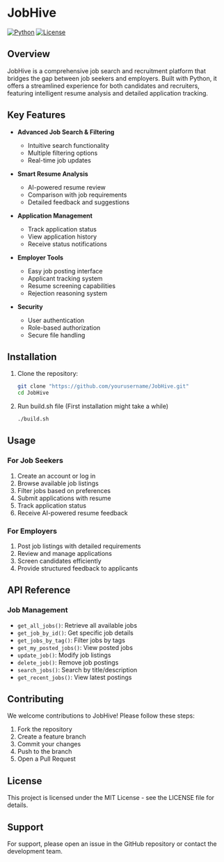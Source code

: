 # JobHive

[![Python](https://img.shields.io/badge/python-3.6%2B-blue.svg)](https://www.python.org/downloads/)
[![License](https://img.shields.io/badge/license-MIT-green.svg)](https://opensource.org/licenses/MIT)

## Overview

JobHive is a comprehensive job search and recruitment platform that bridges the gap between job seekers and employers. Built with Python, it offers a streamlined experience for both candidates and recruiters, featuring intelligent resume analysis and detailed application tracking.

## Key Features

- **Advanced Job Search & Filtering**
  - Intuitive search functionality
  - Multiple filtering options
  - Real-time job updates

- **Smart Resume Analysis**
  - AI-powered resume review
  - Comparison with job requirements
  - Detailed feedback and suggestions

- **Application Management**
  - Track application status
  - View application history
  - Receive status notifications

- **Employer Tools**
  - Easy job posting interface
  - Applicant tracking system
  - Resume screening capabilities
  - Rejection reasoning system

- **Security**
  - User authentication
  - Role-based authorization
  - Secure file handling

## Installation

1. Clone the repository:
   ```bash
   git clone "https://github.com/yourusername/JobHive.git"
   cd JobHive
   ```

2. Run build.sh file (First installation might take a while)
   ```bash
   ./build.sh
   ```

## Usage

### For Job Seekers

1. Create an account or log in
2. Browse available job listings
3. Filter jobs based on preferences
4. Submit applications with resume
5. Track application status
6. Receive AI-powered resume feedback

### For Employers

1. Post job listings with detailed requirements
2. Review and manage applications
3. Screen candidates efficiently
4. Provide structured feedback to applicants

## API Reference

### Job Management

- `get_all_jobs()`: Retrieve all available jobs
- `get_job_by_id()`: Get specific job details
- `get_jobs_by_tag()`: Filter jobs by tags
- `get_my_posted_jobs()`: View posted jobs
- `update_job()`: Modify job listings
- `delete_job()`: Remove job postings
- `search_jobs()`: Search by title/description
- `get_recent_jobs()`: View latest postings

## Contributing

We welcome contributions to JobHive! Please follow these steps:

1. Fork the repository
2. Create a feature branch
3. Commit your changes
4. Push to the branch
5. Open a Pull Request

## License

This project is licensed under the MIT License - see the LICENSE file for details.

## Support

For support, please open an issue in the GitHub repository or contact the development team.